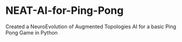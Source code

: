 # NEAT-AI-for-Ping-Pong
Created a NeuroEvolution of Augmented Topologies AI for a basic Ping Pong Game in Python
